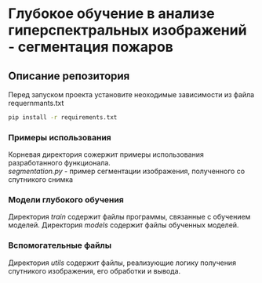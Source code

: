 # Глубокое обучение в анализе гиперспектральных изображений - сегментация пожаров
## Описание репозитория
Перед запуском проекта установите неоходимые зависимости из файла requernmants.txt
```bash
pip install -r requirements.txt
```
### Примеры использования
Корневая директория сожержит примеры использования разработанного функционала.  
*segmentation.py* - пример сегментации изображения, полученного со спутникого снимка
### Модели глубокого обучения
Директория *train* содержит файлы программы, связанные с обучением моделей. Директория *models* содержит файлы обученных моделей.
### Вспомогательные файлы
Директория *utils* содержит файлы, реализующие логику получения спутникого изображения, его обработки и вывода.
